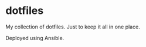 dotfiles
========

My collection of dotfiles.
Just to keep it all in one place.

Deployed using Ansible.

